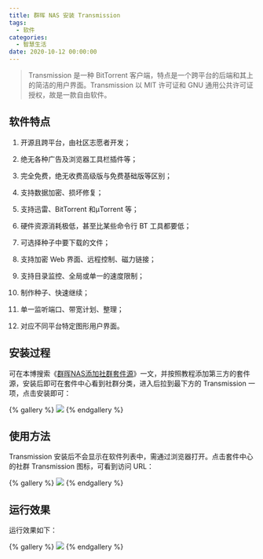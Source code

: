 ```yaml
---
title: 群晖 NAS 安装 Transmission
tags:
  - 软件
categories:
  - 智慧生活
date: 2020-10-12 00:00:00
---
```


> Transmission 是一种 BitTorrent 客户端，特点是一个跨平台的后端和其上的简洁的用户界面。Transmission 以 MIT 许可证和 GNU 通用公共许可证授权，故是一款自由软件。

<!-- more -->

## 软件特点

1. 开源且跨平台，由社区志愿者开发；

2. 绝无各种广告及浏览器工具栏插件等；

3. 完全免费，绝无收费高级版与免费基础版等区别；

4. 支持数据加密、损坏修复；

5. 支持迅雷、BitTorrent 和μTorrent 等；

6. 硬件资源消耗极低，甚至比某些命令行 BT 工具都要低；

7. 可选择种子中要下载的文件；

8. 支持加密 Web 界面、远程控制、磁力链接；

9. 支持目录监控、全局或单一的速度限制；

10. 制作种子、快速继续；
 
11. 单一监听端口、带宽计划、整理；

12. 对应不同平台特定图形用户界面。

## 安装过程

可在本博搜索《[群晖NAS添加社群套件源](https://dusays.com/266/)》一文，并按照教程添加第三方的套件源，安装后即可在套件中心看到社群分类，进入后拉到最下方的 Transmission 一项，点击安装即可：

{% gallery %}
![](https://cdn.dusays.com/2020/10/271-1.jpg)
{% endgallery %}

## 使用方法

Transmission 安装后不会显示在软件列表中，需通过浏览器打开。点击套件中心的社群 Transmission 图标，可看到访问 URL：

{% gallery %}
![](https://cdn.dusays.com/2020/10/271-2.jpg)
{% endgallery %}

## 运行效果

运行效果如下：

{% gallery %}
![](https://cdn.dusays.com/2020/10/271-3.jpg)
{% endgallery %}